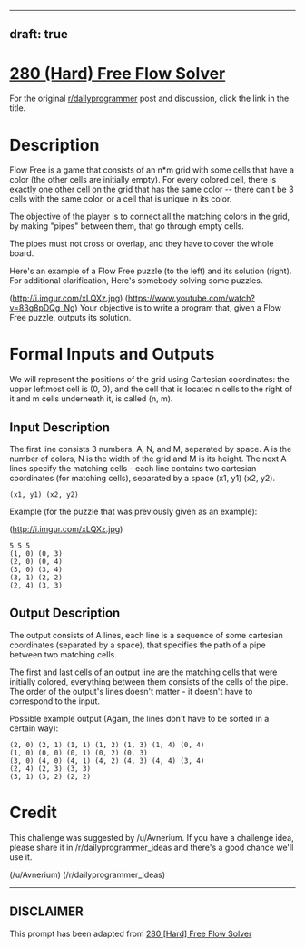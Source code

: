 ---
draft: true
----

# [280 (Hard) Free Flow Solver](https://www.reddit.com/r/dailyprogrammer/comments/4zog32/20160826_challenge_280_hard_free_flow_solver/)

For the original [r/dailyprogrammer](https://www.reddit.com/r/dailyprogrammer/) post and discussion, click the link in the title.

# Description
Flow Free is a game that consists of an n*m grid with some cells that have a color (the other cells are initially empty). For every colored cell, there is exactly one other cell on the grid that has the same color -- there can't be 3 cells with the same color, or a cell that is unique in its color.

The objective of the player is to connect all the matching colors in the grid, by making "pipes" between them, that go through empty cells.

The pipes must not cross or overlap, and they have to cover the whole board.

Here's an example of a Flow Free puzzle (to the left) and its solution (right). For additional clarification, Here's somebody solving some puzzles.

(http://i.imgur.com/xLQXz.jpg)
(https://www.youtube.com/watch?v=83g8pDQg_Ng)
Your objective is to write a program that, given a Flow Free puzzle, outputs its solution.

# Formal Inputs and Outputs
We will represent the positions of the grid using Cartesian coordinates: the upper leftmost cell is (0, 0), and the cell that is located n cells to the right of it and m cells underneath it, is called (n, m).

## Input Description
The first line consists 3 numbers, A, N, and M, separated by space. A is the number of colors, N is the width of the grid and M is its height.
The next A lines specify the matching cells - each line contains two cartesian coordinates (for matching cells), separated by a space (x1, y1) (x2, y2).


```
(x1, y1) (x2, y2)
```
Example (for the puzzle that was previously given as an example):

(http://i.imgur.com/xLQXz.jpg)

```
5 5 5
(1, 0) (0, 3)
(2, 0) (0, 4)
(3, 0) (3, 4)
(3, 1) (2, 2)
(2, 4) (3, 3)
```
## Output Description
The output consists of A lines, each line is a sequence of some cartesian coordinates (separated by a space), that specifies the path of a pipe between two matching cells.

The first and last cells of an output line are the matching cells that were initially colored, everything between them consists of the cells of the pipe. The order of the output's lines doesn't matter - it doesn't have to correspond to the input.

Possible example output (Again, the lines don't have to be sorted in a certain way):


```
(2, 0) (2, 1) (1, 1) (1, 2) (1, 3) (1, 4) (0, 4)
(1, 0) (0, 0) (0, 1) (0, 2) (0, 3)
(3, 0) (4, 0) (4, 1) (4, 2) (4, 3) (4, 4) (3, 4)
(2, 4) (2, 3) (3, 3)
(3, 1) (3, 2) (2, 2)
```
# Credit
This challenge was suggested by /u/Avnerium. If you have a challenge idea, please share it in /r/dailyprogrammer_ideas and there's a good chance we'll use it.

(/u/Avnerium)
(/r/dailyprogrammer_ideas)

----
## **DISCLAIMER**
This prompt has been adapted from [280 [Hard] Free Flow Solver](https://www.reddit.com/r/dailyprogrammer/comments/4zog32/20160826_challenge_280_hard_free_flow_solver/
)
